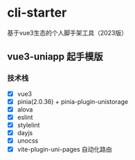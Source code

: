 # cli-starter
基于vue3生态的个人脚手架工具（2023版）

## vue3-uniapp 起手模版

### 技术栈
- [x] vue3
- [x] pinia(2.0.36) + pinia-plugin-unistorage
- [x] alova
- [x] eslint
- [x] stylelint
- [x] dayjs
- [x] unocss
- [x] vite-plugin-uni-pages 自动化路由
